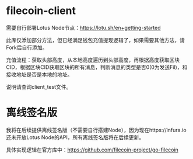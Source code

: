 # filecoin-client

需要自行部署Lotus Node节点：https://lotu.sh/en+getting-started

此库仅添加部分方法，但已经满足钱包充值提现逻辑了，如果需要其他方法，请Fork后自行添加。

充值流程：获取头部高度，从本地高度遍历到头部高度，再根据高度获取区块CID，根据区块CID获取区块的所有消息，判断消息的类型是否0(0为发送Fil)，和接收地址是否是本地的地址。

说明请查询client_test文件。

# 离线签名版

我将在后续提供离线签名版（不需要自行搭建Node），因为现在https://infura.io 还未开放Lotus Node的API，所有离线签名版将在后续更新。

具体实现逻辑在官方库中：https://github.com/filecoin-project/go-filecoin
